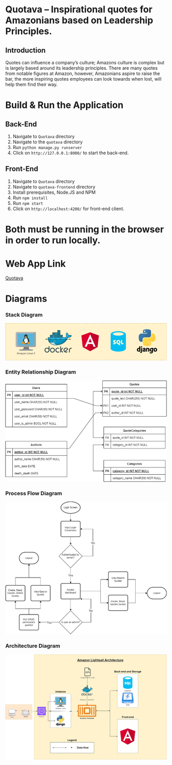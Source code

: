 # Quotava – Inspirational quotes for Amazonians based on Leadership Principles.

## Introduction
Quotes can influence a company’s culture; Amazons culture is complex but is largely based around its leadership principles. There are many quotes from notable figures at Amazon, however, Amazonians aspire to raise the bar, the more inspiring quotes employees can look towards when lost, will help them find their way.

# Build & Run the Application

## Back-End
1. Navigate to `Quotava` directory
2. Navigate to the `quotava` directory
3. Run `python manage.py runserver`
4. Click on `http://127.0.0.1:8000/` to start the back-end.


## Front-End

1. Navigate to `Quotava` directory
2. Navigate to `quotava-frontend` directory
3. Install prerequisites, Node.JS and NPM
4. Run `npm install`
5. Run `npm start`
6. Click on `http://localhost:4200/` for front-end client.

# Both must be running in the browser in order to run locally.

# Web App Link

[Quotava](https://www.alexmould.co.uk/quotava)

# Diagrams

### Stack Diagram
![Stack Diagram.](./diagrams/StackDiagram.drawio.webp "Stack Diagram")

### Entity Relationship Diagram
![Entity Relationship Diagram.](./diagrams/ERD.drawio.webp "Entity Relationship Diagram")

### Process Flow Diagram
![Process Flow Diagram.](./diagrams/ProcessFlow.drawio.webp "Process Flow Diagram")

### Architecture Diagram
![Architecture Diagram.](./diagrams/ArchitectureDiagram.drawio.webp "Architecture Diagram")